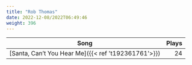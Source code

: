 ```yaml
---
title: "Rob Thomas"
date: 2022-12-08/2022T06:49:46
weight: 396
---
```




 Song | Plays 
----- | -----:
[Santa, Can’t You Hear Me]({{< ref 't192361761'>}}) | 24
